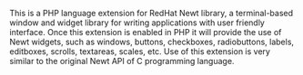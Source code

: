 This is a PHP language extension for RedHat Newt library, a
terminal-based window and widget library for writing applications with
user friendly interface. Once this extension is enabled in PHP it will
provide the use of Newt widgets, such as windows, buttons, checkboxes,
radiobuttons, labels, editboxes, scrolls, textareas, scales, etc. Use of
this extension is very similar to the original Newt API of C programming
language.

